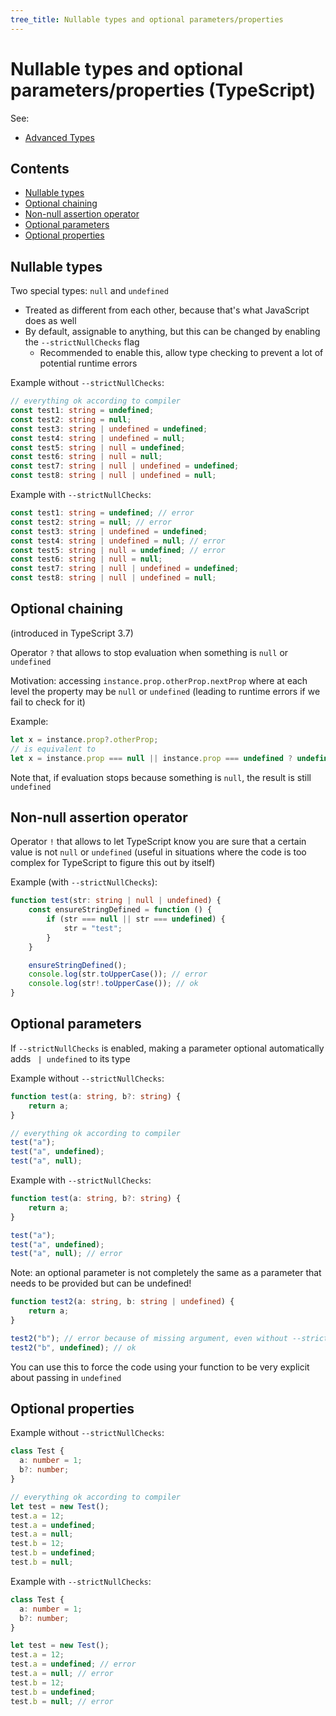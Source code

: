 ```yaml
---
tree_title: Nullable types and optional parameters/properties
---
```


# Nullable types and optional parameters/properties (TypeScript)

See:

-   [Advanced Types](https://www.typescriptlang.org/docs/handbook/advanced-types.html)

## Contents

-   [Nullable types](#nullable-types)
-   [Optional chaining](#optional-chaining)
-   [Non-null assertion operator](#non-null-assertion-operator)
-   [Optional parameters](#optional-parameters)
-   [Optional properties](#optional-properties)

## Nullable types

Two special types: `null` and `undefined`

-   Treated as different from each other, because that's what JavaScript does as well
-   By default, assignable to anything, but this can be changed by enabling the `--strictNullChecks` flag
    -   Recommended to enable this, allow type checking to prevent a lot of potential runtime errors

Example without `--strictNullChecks`:

```typescript
// everything ok according to compiler
const test1: string = undefined;
const test2: string = null;
const test3: string | undefined = undefined;
const test4: string | undefined = null;
const test5: string | null = undefined;
const test6: string | null = null;
const test7: string | null | undefined = undefined;
const test8: string | null | undefined = null;
```

Example with `--strictNullChecks`:

```typescript
const test1: string = undefined; // error
const test2: string = null; // error
const test3: string | undefined = undefined;
const test4: string | undefined = null; // error
const test5: string | null = undefined; // error
const test6: string | null = null;
const test7: string | null | undefined = undefined;
const test8: string | null | undefined = null;
```

## Optional chaining

(introduced in TypeScript 3.7)

Operator `?` that allows to stop evaluation  when something is `null` or `undefined`

Motivation: accessing `instance.prop.otherProp.nextProp` where at each level the property may be `null` or `undefined` (leading to runtime errors if we fail to check for it)

Example:

```typescript
let x = instance.prop?.otherProp;
// is equivalent to
let x = instance.prop === null || instance.prop === undefined ? undefined : instance.prop?.otherProp;
```

Note that, if evaluation stops because something is `null`, the result is still `undefined`

## Non-null assertion operator

Operator `!` that allows to let TypeScript know you are sure that a certain value is not `null` or `undefined` (useful in situations where the code is too complex for TypeScript to figure this out by itself)

Example (with `--strictNullChecks`):

```typescript
function test(str: string | null | undefined) {
    const ensureStringDefined = function () {
        if (str === null || str === undefined) {
            str = "test";
        }
    }

    ensureStringDefined();
    console.log(str.toUpperCase()); // error
    console.log(str!.toUpperCase()); // ok
}
```

## Optional parameters

If `--strictNullChecks` is enabled, making a parameter optional automatically adds ` | undefined` to its type

Example without `--strictNullChecks`:

```typescript
function test(a: string, b?: string) {
    return a;
}

// everything ok according to compiler
test("a");
test("a", undefined);
test("a", null);
```

Example with `--strictNullChecks`:

```typescript
function test(a: string, b?: string) {
    return a;
}

test("a");
test("a", undefined);
test("a", null); // error
```

Note: an optional parameter is not completely the same as a parameter that needs to be provided but can be undefined!

```typescript
function test2(a: string, b: string | undefined) {
    return a;
}

test2("b"); // error because of missing argument, even without --strictNullChecks
test2("b", undefined); // ok
```

You can use this to force the code using your function to be very explicit about passing in `undefined`

## Optional properties

Example without `--strictNullChecks`:

```typescript
class Test {
  a: number = 1;
  b?: number;
}

// everything ok according to compiler
let test = new Test();
test.a = 12;
test.a = undefined;
test.a = null;
test.b = 12;
test.b = undefined;
test.b = null;
```

Example with `--strictNullChecks`:

```typescript
class Test {
  a: number = 1;
  b?: number;
}

let test = new Test();
test.a = 12;
test.a = undefined; // error
test.a = null; // error
test.b = 12;
test.b = undefined; 
test.b = null; // error
```
